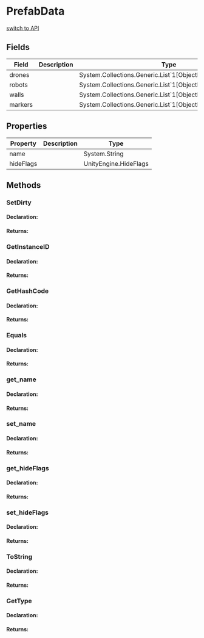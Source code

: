 # PrefabData
[switch to API](../../../Documentation/ScriptingAPI/en/PrefabData.cs.md)



## Fields
| Field | Description | Type |
|--|--|--|
|drones||System.Collections.Generic.List`1[ObjectManager+PrefabInfo]|
|robots||System.Collections.Generic.List`1[ObjectManager+PrefabInfo]|
|walls||System.Collections.Generic.List`1[ObjectManager+PrefabInfo]|
|markers||System.Collections.Generic.List`1[ObjectManager+PrefabInfo]|
## Properties
| Property | Description | Type |
|--|--|--|
|name||System.String|
|hideFlags||UnityEngine.HideFlags|
## Methods
### SetDirty

#### Declaration:

#### Returns:

### GetInstanceID

#### Declaration:

#### Returns:

### GetHashCode

#### Declaration:

#### Returns:

### Equals

#### Declaration:

#### Returns:

### get_name

#### Declaration:

#### Returns:

### set_name

#### Declaration:

#### Returns:

### get_hideFlags

#### Declaration:

#### Returns:

### set_hideFlags

#### Declaration:

#### Returns:

### ToString

#### Declaration:

#### Returns:

### GetType

#### Declaration:

#### Returns:

